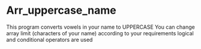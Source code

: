 # Arr_uppercase_name
This program converts vowels in your name to UPPERCASE
You can change array limit (characters of your name) according to your requirements
logical and conditional operators are used
